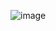 ![image](https://github.com/busegoc/MenuList-js/assets/59191593/92387fd2-7f18-487d-a148-38f1016cbd0d)

